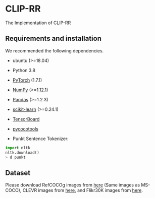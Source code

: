 # CLIP-RR
The Implementation of CLIP-RR

## Requirements and installation
We recommended the following dependencies.
* ubuntu (>=18.04)

* Python 3.8

* [PyTorch](https://pytorch.org/) (1.7.1)

* [NumPy](https://numpy.org/) (>=1.12.1)

* [Pandas](https://pandas.pydata.org/) (>=1.2.3)

* [scikit-learn](https://scikit-learn.org/stable/) (>=0.24.1)

* [TensorBoard](https://github.com/TeamHG-Memex/tensorboard_logger) 

* [pycocotools](https://github.com/cocodataset/cocoapi) 

* Punkt Sentence Tokenizer:

``` python
import nltk
nltk.download()
> d punkt
``` 

## Dataset
Please download RefCOCOg images from [here](https://www.kaggle.com/datasets/hsankesara/flickr-image-dataset) (Same images as MS-COCO), CLEVR images from [here](https://www.kaggle.com/datasets/hsankesara/flickr-image-dataset), and Flikr30K images from [here](https://www.kaggle.com/datasets/hsankesara/flickr-image-dataset).
